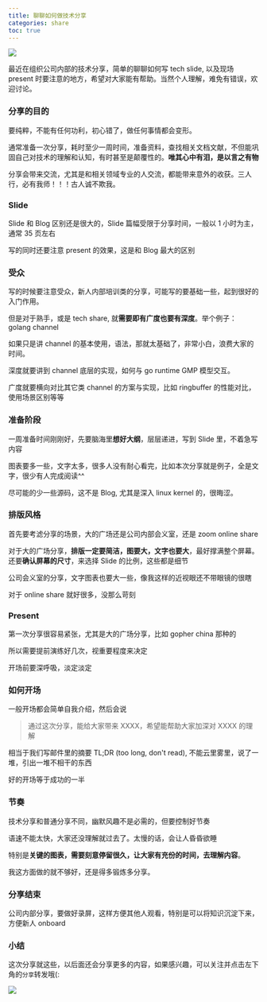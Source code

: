 ```yaml
---
title: 聊聊如何做技术分享
categories: share
toc: true
---
```


![](https://gitee.com/dongzerun/images/raw/master/img/zuimei-teacher.jpeg)

最近在组织公司内部的技术分享，简单的聊聊如何写 tech slide, 以及现场 present 时要注意的地方，希望对大家能有帮助。当然个人理解，难免有错误，欢迎讨论。

### 分享的目的
要纯粹，不能有任何功利，初心错了，做任何事情都会变形。

通常准备一次分享，耗时至少一周时间，准备资料，查找相关文档文献，不但能巩固自己对技术的理解和认知，有时甚至是颠覆性的。**唯其心中有泪，是以言之有物**

分享会带来交流，尤其是和相关领域专业的人交流，都能带来意外的收获。三人行，必有我师！！！古人诚不欺我。
### Slide
Slide 和 Blog 区别还是很大的，Slide 篇幅受限于分享时间，一般以 1 小时为主，通常 35 页左右

写的同时还要注意 present 的效果，这是和 Blog 最大的区别
### 受众
写的时候要注意受众，新人内部培训类的分享，可能写的要基础一些，起到很好的入门作用。

但是对于熟手，或是 tech share, 就**需要即有广度也要有深度**。举个例子：golang channel

如果只是讲 channel 的基本使用，语法，那就太基础了，非常小白，浪费大家的时间。

深度就要讲到 channel 底层的实现，如何与 go runtime GMP 模型交互。

广度就要横向对比其它类 channel 的方案与实现，比如 ringbuffer 的性能对比，使用场景区别等等
### 准备阶段
一周准备时间刚刚好，先要脑海里**想好大纲**，层层递进，写到 Slide 里，不着急写内容

图表要多一些，文字太多，很多人没有耐心看完，比如本次分享就是例子，全是文字，很少有人完成阅读^^

尽可能的少一些源码，这不是 Blog, 尤其是深入 linux kernel 的，很晦涩。

### 排版风格
首先要考滤分享的场景，大的广场还是公司内部会义室，还是 zoom online share

对于大的广场分享，**排版一定要简洁，图要大，文字也要大**，最好撑满整个屏幕。还要**确认屏幕的尺寸**，来选择 Slide 的比例，这些都是细节

公司会义室的分享，文字图表也要大一些，像我这样的近视眼还不带眼镜的很瞎

对于 online share 就好很多，没那么苛刻

### Present
第一次分享很容易紧张，尤其是大的广场分享，比如 gopher china 那种的

所以需要提前演练好几次，视重要程度来决定

开场前要深呼吸，淡定淡定
### 如何开场
一般开场都会简单自我介绍，然后会说
> 通过这次分享，能给大家带来 XXXX，希望能帮助大家加深对 XXXX 的理解

相当于我们写邮件里的摘要 TL;DR (too long, don't read), 不能云里雾里，说了一堆，引出一堆不相干的东西

好的开场等于成功的一半
### 节奏
技术分享和普通分享不同，幽默风趣不是必需的，但要控制好节奏

语速不能太快，大家还没理解就过去了。太慢的话，会让人昏昏欲睡

特别是**关键的图表，需要刻意停留很久，让大家有充份的时间，去理解内容**。

我这方面做的就不够好，还是得多锻炼多分享。
### 分享结束
公司内部分享，要做好录屏，这样方便其他人观看，特别是可以将知识沉淀下来，方便新人 onboard
### 小结
这次分享就这些，以后面还会分享更多的内容，如果感兴趣，可以关注并点击左下角的`分享`转发哦(:

![](https://gitee.com/dongzerun/images/raw/master/img/dongzerun-weixin-code.png)